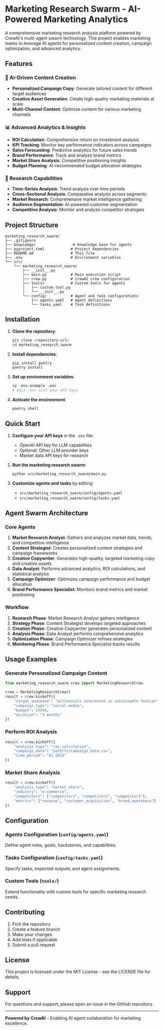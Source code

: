 # Marketing Research Swarm - AI-Powered Marketing Analytics

A comprehensive marketing research analysis platform powered by CrewAI's multi-agent swarm technology. This project enables marketing teams to leverage AI agents for personalized content creation, campaign optimization, and advanced analytics.

## Features

### 🎯 AI-Driven Content Creation
- **Personalized Campaign Copy**: Generate tailored content for different target audiences
- **Creative Asset Generation**: Create high-quality marketing materials at scale
- **Multi-Channel Content**: Optimize content for various marketing channels

### 📊 Advanced Analytics & Insights
- **ROI Calculation**: Comprehensive return on investment analysis
- **KPI Tracking**: Monitor key performance indicators across campaigns
- **Sales Forecasting**: Predictive analytics for future sales trends
- **Brand Performance**: Track and analyze brand metrics
- **Market Share Analysis**: Competitive positioning insights
- **Budget Planning**: AI-recommended budget allocation strategies

### 🔬 Research Capabilities
- **Time-Series Analysis**: Trend analysis over time periods
- **Cross-Sectional Analysis**: Comparative analysis across segments
- **Market Research**: Comprehensive market intelligence gathering
- **Audience Segmentation**: AI-powered customer segmentation
- **Competitive Analysis**: Monitor and analyze competitor strategies

## Project Structure

```
marketing_research_swarm/
├── .gitignore
├── knowledge/                 # Knowledge base for agents
├── pyproject.toml            # Project dependencies
├── README.md                 # This file
├── .env                      # Environment variables
└── src/
    └── marketing_research_swarm/
        ├── __init__.py
        ├── main.py           # Main execution script
        ├── crew.py           # CrewAI crew configuration
        ├── tools/            # Custom tools for agents
        │   ├── custom_tool.py
        │   └── __init__.py
        └── config/           # Agent and task configurations
            ├── agents.yaml   # Agent definitions
            └── tasks.yaml    # Task definitions
```

## Installation

1. **Clone the repository**:
   ```bash
   git clone <repository-url>
   cd marketing_research_swarm
   ```

2. **Install dependencies**:
   ```bash
   pip install poetry
   poetry install
   ```

3. **Set up environment variables**:
   ```bash
   cp .env.example .env
   # Edit .env with your API keys
   ```

4. **Activate the environment**:
   ```bash
   poetry shell
   ```

## Quick Start

1. **Configure your API keys** in the `.env` file:
   - OpenAI API key for LLM capabilities
   - Optional: Other LLM provider keys
   - Market data API keys for research

2. **Run the marketing research swarm**:
   ```bash
   python src/marketing_research_swarm/main.py
   ```

3. **Customize agents and tasks** by editing:
   - `src/marketing_research_swarm/config/agents.yaml`
   - `src/marketing_research_swarm/config/tasks.yaml`

## Agent Swarm Architecture

### Core Agents

1. **Market Research Analyst**: Gathers and analyzes market data, trends, and competitive intelligence
2. **Content Strategist**: Creates personalized content strategies and campaign frameworks
3. **Creative Copywriter**: Generates high-quality, targeted marketing copy and creative assets
4. **Data Analyst**: Performs advanced analytics, ROI calculations, and statistical analysis
5. **Campaign Optimizer**: Optimizes campaign performance and budget allocation
6. **Brand Performance Specialist**: Monitors brand metrics and market positioning

### Workflow

1. **Research Phase**: Market Research Analyst gathers intelligence
2. **Strategy Phase**: Content Strategist develops targeted approaches
3. **Creation Phase**: Creative Copywriter generates personalized content
4. **Analysis Phase**: Data Analyst performs comprehensive analytics
5. **Optimization Phase**: Campaign Optimizer refines strategies
6. **Monitoring Phase**: Brand Performance Specialist tracks results

## Usage Examples

### Generate Personalized Campaign Content
```python
from marketing_research_swarm.crew import MarketingResearchCrew

crew = MarketingResearchCrew()
result = crew.kickoff({
    "target_audience": "millennials interested in sustainable fashion",
    "campaign_type": "social media",
    "budget": 50000,
    "duration": "3 months"
})
```

### Perform ROI Analysis
```python
result = crew.kickoff({
    "analysis_type": "roi_calculation",
    "campaign_data": "path/to/campaign_data.csv",
    "time_period": "Q1 2024"
})
```

### Market Share Analysis
```python
result = crew.kickoff({
    "analysis_type": "market_share",
    "industry": "e-commerce",
    "competitors": ["competitor1", "competitor2", "competitor3"],
    "metrics": ["revenue", "customer_acquisition", "brand_awareness"]
})
```

## Configuration

### Agents Configuration (`config/agents.yaml`)
Define agent roles, goals, backstories, and capabilities.

### Tasks Configuration (`config/tasks.yaml`)
Specify tasks, expected outputs, and agent assignments.

### Custom Tools (`tools/`)
Extend functionality with custom tools for specific marketing research needs.

## Contributing

1. Fork the repository
2. Create a feature branch
3. Make your changes
4. Add tests if applicable
5. Submit a pull request

## License

This project is licensed under the MIT License - see the LICENSE file for details.

## Support

For questions and support, please open an issue in the GitHub repository.

---

**Powered by CrewAI** - Enabling AI agent collaboration for marketing excellence.